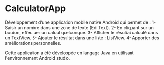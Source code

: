 # CalculatorApp

Développement d’une application mobile native Android qui permet de :
1- Saisir un nombre dans une zone de texte (EditText). 
2- En cliquant sur un bouton, effectuer un calcul quelconque. 
3- Afficher le résultat calculé dans un TextView. 
3- Ajouter le résultat dans une liste : ListView. 
4- Apporter des améliorations personnelles. 

Cette application a été développée en langage Java en utilisant l'environnement Android studio.
